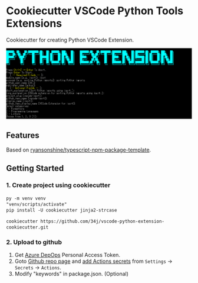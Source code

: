 # Cookiecutter VSCode Python Tools Extensions

Cookiecutter for creating Python VSCode Extension.

![Example](Example.png)

## Features

Based on [ryansonshine/typescript\-npm\-package\-template](https://github.com/ryansonshine/typescript-npm-package-template).

## Getting Started

### 1. Create project using cookiecutter

```shell
py -m venv venv
"venv/scripts/activate"
pip install -U cookiecutter jinja2-strcase
```

```shell
cookiecutter https://github.com/34j/vscode-python-extension-cookiecutter.git
```

### 2. Upload to github

1. Get [Azure DepOps](https://dev.azure.com/) Personal Access Token.
2. Goto [Github repo page]({{cookiecutter.__github_repo_url}}) and [add Actions secrets]({{cookiecutter.__github_repo_url}}/settings/secrets/actions) from `Settings` -> `Secrets` -> `Actions`.
3. Modify "keywords" in package.json. (Optional)
